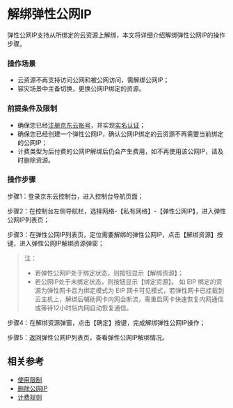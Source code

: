 # 解绑弹性公网IP

弹性公网IP支持从所绑定的云资源上解绑，本文将详细介绍解绑弹性公网IP的操作步骤。

### 操作场景

- 云资源不再支持访问公网和被公网访问，需解绑公网IP；
- 容灾场景中主备切换，更换公网IP绑定的资源。


### 前提条件及限制

- 确保您已经[注册京东云账号](https://user.jdcloud.com/register?returnUrl=https%3A%2F%2Fwww.jdcloud.com%2F)，并实现[实名认证](https://docs.jdcloud.com/cn/real-name-verification/introduction)；
- 确保您已经创建一个弹性公网IP，确认公网IP绑定的云资源不再需要当前绑定的公网IP；
- 计费类型为后付费的公网IP解绑后仍会产生费用，如不再使用该公网IP，请及时删除资源。

### 操作步骤

步骤1：登录京东云控制台，进入控制台导航页面；

步骤2：在控制台左侧导航栏，选择网络-【私有网络】-【弹性公网IP】，进入弹性公网IP列表页；

步骤3：在弹性公网IP列表页，定位需要解绑的弹性公网IP，点击【解绑资源】按键，进入弹性公网IP解绑资源弹窗；
> 注：
> - 若弹性公网IP处于绑定状态，则按钮显示【解绑资源】；
> - 若公网IP处于未绑定状态，则按钮显示【绑定资源】。
> 如 EIP 绑定的资源为弹性网卡且为绑定模式为 EIP 网卡可见模式，若弹性网卡已挂载到云主机上，解绑后辅助网卡内网会断流，需重启网卡快速恢复内网通信或等待12小时后内网自动恢复通信。

步骤4：在解绑资源弹窗，点击【确定】按键，完成解绑弹性公网IP操作；

步骤5：返回弹性公网IP列表页，查看弹性公网IP解绑情况。

## 相关参考

- [使用限制](https://docs.jdcloud.com/cn/elastic-ip/restrictions)
- [删除公网IP](https://docs.jdcloud.com/cn/elastic-ip/delete-elastic-ip)
- [计费规则](https://docs.jdcloud.com/cn/elastic-ip/billing-rules)

